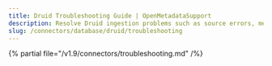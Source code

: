 ```yaml
---
title: Druid Troubleshooting Guide | OpenMetadataSupport
description: Resolve Druid ingestion problems such as source errors, metadata fetch failures, or unsupported schema structures.
slug: /connectors/database/druid/troubleshooting
---
```


{% partial file="/v1.9/connectors/troubleshooting.md" /%}
